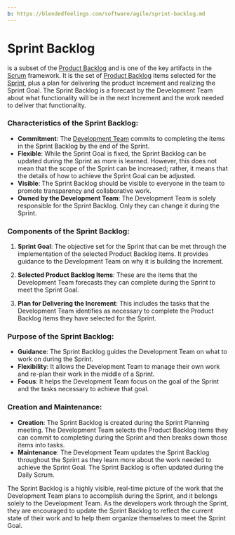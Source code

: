 ```yaml
---
b: https://blendedfeelings.com/software/agile/sprint-backlog.md
---
```


# Sprint Backlog 
is a subset of the [Product Backlog](product-backlog.md) and is one of the key artifacts in the [Scrum](scrum.md) framework. It is the set of [Product Backlog](product-backlog.md) items selected for the [Sprint](sprint.md), plus a plan for delivering the product Increment and realizing the Sprint Goal. The Sprint Backlog is a forecast by the Development Team about what functionality will be in the next Increment and the work needed to deliver that functionality.

### Characteristics of the Sprint Backlog:

- **Commitment**: The [Development Team](development-team.md) commits to completing the items in the Sprint Backlog by the end of the Sprint.
- **Flexible**: While the Sprint Goal is fixed, the Sprint Backlog can be updated during the Sprint as more is learned. However, this does not mean that the scope of the Sprint can be increased; rather, it means that the details of how to achieve the Sprint Goal can be adjusted.
- **Visible**: The Sprint Backlog should be visible to everyone in the team to promote transparency and collaborative work.
- **Owned by the Development Team**: The Development Team is solely responsible for the Sprint Backlog. Only they can change it during the Sprint.

### Components of the Sprint Backlog:

1. **Sprint Goal**: The objective set for the Sprint that can be met through the implementation of the selected Product Backlog items. It provides guidance to the Development Team on why it is building the Increment.

2. **Selected Product Backlog Items**: These are the items that the Development Team forecasts they can complete during the Sprint to meet the Sprint Goal.

3. **Plan for Delivering the Increment**: This includes the tasks that the Development Team identifies as necessary to complete the Product Backlog items they have selected for the Sprint.

### Purpose of the Sprint Backlog:

- **Guidance**: The Sprint Backlog guides the Development Team on what to work on during the Sprint.
- **Flexibility**: It allows the Development Team to manage their own work and re-plan their work in the middle of a Sprint.
- **Focus**: It helps the Development Team focus on the goal of the Sprint and the tasks necessary to achieve that goal.

### Creation and Maintenance:

- **Creation**: The Sprint Backlog is created during the Sprint Planning meeting. The Development Team selects the Product Backlog items they can commit to completing during the Sprint and then breaks down those items into tasks.
- **Maintenance**: The Development Team updates the Sprint Backlog throughout the Sprint as they learn more about the work needed to achieve the Sprint Goal. The Sprint Backlog is often updated during the Daily Scrum.

The Sprint Backlog is a highly visible, real-time picture of the work that the Development Team plans to accomplish during the Sprint, and it belongs solely to the Development Team. As the developers work through the Sprint, they are encouraged to update the Sprint Backlog to reflect the current state of their work and to help them organize themselves to meet the Sprint Goal.
